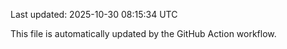 Last updated: 2025-10-30 08:15:34 UTC

This file is automatically updated by the GitHub Action workflow.
